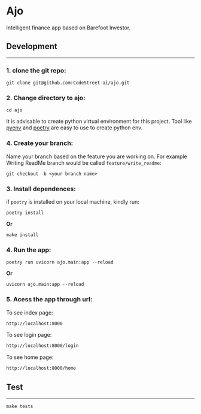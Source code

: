 # Ajo
Intelligent finance app based on Barefoot Investor.

## Development
---
### 1. clone the git repo:
```shell
git clone git@github.com:CodeStreet-ai/ajo.git
```
### 2. Change directory to ajo:
```shell
cd ajo
```
It is advisable to create python virtual environment for this project. Tool like [pyenv](https://github.com/pyenv/pyenv) and [poetry](https://python-poetry.org/docs/) are easy to use to create python env.

### 4. Create your branch:
Name your branch based on the feature you are working on. For example Writing ReadMe branch would be called `feature/write_readme`:
```shell
git checkout -b <your branch name>
```

### 3. Install dependences:
if `poetry` is installed on your local machine, kindly run:
```shell
poetry install
```

**Or**
```shell
make install
```
### 4. Run the app:
```shell
poetry run uvicorn ajo.main:app --reload
```
**Or**

```shell
uvicorn ajo.main:app --reload
```
### 5. Acess the app through url:
To see index page:
```html
http://localhost:8000   
```
To see login page:
```html
http://localhost:8000/login
```
To see home page:
```html
http://localhost:8000/home
```
## Test
---
```shell
make tests
```

